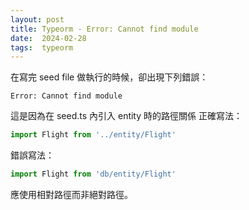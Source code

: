 ```yaml
---
layout: post
title: Typeorm - Error: Cannot find module
date:  2024-02-28
tags:  typeorm
---
```

在寫完 seed file 做執行的時候，卻出現下列錯誤：
```
Error: Cannot find module
```
這是因為在 seed.ts 內引入 entity 時的路徑關係
正確寫法：
``` typescript
import Flight from '../entity/Flight'
```
錯誤寫法：
``` typescript
import Flight from 'db/entity/Flight'
```
應使用相對路徑而非絕對路徑。

